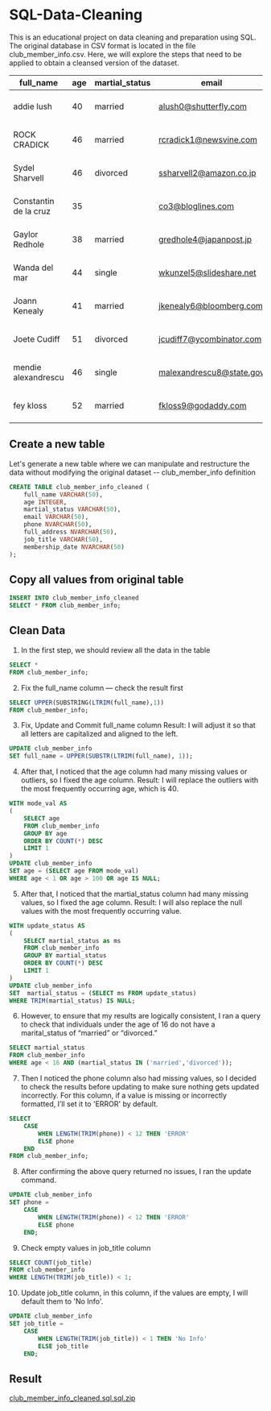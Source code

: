 # SQL-Data-Cleaning
This is an educational project on data cleaning and preparation using SQL. The original database in CSV format is located in the file club_member_info.csv. Here, we will explore the steps that need to be applied to obtain a cleansed version of the dataset.



|full_name|age|martial_status|email|phone|full_address|job_title|membership_date|
|---------|---|--------------|-----|-----|------------|---------|---------------|
|addie lush|40|married|alush0@shutterfly.com|254-389-8708|3226 Eastlawn Pass,Temple,Texas|Assistant Professor|7/31/2013|
|      ROCK CRADICK|46|married|rcradick1@newsvine.com|910-566-2007|4 Harbort Avenue,Fayetteville,North Carolina|Programmer III|5/27/2018|
|Sydel Sharvell|46|divorced|ssharvell2@amazon.co.jp|702-187-8715|4 School Place,Las Vegas,Nevada|Budget/Accounting Analyst I|10/6/2017|
|Constantin de la cruz|35||co3@bloglines.com|402-688-7162|6 Monument Crossing,Omaha,Nebraska|Desktop Support Technician|10/20/2015|
|  Gaylor Redhole|38|married|gredhole4@japanpost.jp|917-394-6001|88 Cherokee Pass,New York City,New York|Legal Assistant|5/29/2019|
|Wanda del mar       |44|single|wkunzel5@slideshare.net|937-467-6942|10864 Buhler Plaza,Hamilton,Ohio|Human Resources Assistant IV|3/24/2015|
|Joann Kenealy|41|married|jkenealy6@bloomberg.com|513-726-9885|733 Hagan Parkway,Cincinnati,Ohio|Accountant IV|4/17/2013|
|   Joete Cudiff|51|divorced|jcudiff7@ycombinator.com|616-617-0965|975 Dwight Plaza,Grand Rapids,Michigan|Research Nurse|11/16/2014|
|mendie alexandrescu|46|single|malexandrescu8@state.gov|504-918-4753|34 Delladonna Terrace,New Orleans,Louisiana|Systems Administrator III|3/12/1921|
| fey kloss|52|married|fkloss9@godaddy.com|808-177-0318|8976 Jackson Park,Honolulu,Hawaii|Chemical Engineer|11/5/2014|


## Create a new table

Let's generate a new table where we can manipulate and restructure the data without modifying the original dataset
-- club_member_info definition

```sql
CREATE TABLE club_member_info_cleaned (
	full_name VARCHAR(50),
	age INTEGER,
	martial_status VARCHAR(50),
	email VARCHAR(50),
	phone NVARCHAR(50),
	full_address NVARCHAR(50),
	job_title VARCHAR(50),
	membership_date NVARCHAR(50)
);
```

## Copy all values from original table

```sql
INSERT INTO club_member_info_cleaned
SELECT * FROM club_member_info;
```


## Clean Data
1. In the first step, we should review all the data in the table
```sql
SELECT * 
FROM club_member_info;
```

2. Fix the full_name column — check the result first
```sql
SELECT UPPER(SUBSTRING(LTRIM(full_name),1))
FROM club_member_info;
```

3. Fix, Update and Commit full_name column
Result: I will adjust it so that all letters are capitalized and aligned to the left.
```sql
UPDATE club_member_info
SET full_name = UPPER(SUBSTR(LTRIM(full_name), 1));
```

4. After that, I noticed that the age column had many missing values or outliers, so I fixed the age column.
Result: I will replace the outliers with the most frequently occurring age, which is 40.
```sql
WITH mode_val AS 
(
    SELECT age
    FROM club_member_info
    GROUP BY age
    ORDER BY COUNT(*) DESC
    LIMIT 1
)
UPDATE club_member_info
SET age = (SELECT age FROM mode_val)
WHERE age < 1 OR age > 100 OR age IS NULL;
```

5. After that, I noticed that the martial_status column had many missing values, so I fixed the age column.
Result: I will also replace the null values with the most frequently occurring value.
```sql
WITH update_status AS 
(
    SELECT martial_status as ms 
    FROM club_member_info
    GROUP BY martial_status
    ORDER BY COUNT(*) DESC
    LIMIT 1
)
UPDATE club_member_info
SET  martial_status = (SELECT ms FROM update_status)
WHERE TRIM(martial_status) IS NULL;
```
6. However, to ensure that my results are logically consistent, I ran a query to check that individuals under the age of 16 do not have a marital_status of “married” or “divorced.”
```sql
SELECT martial_status
FROM club_member_info
WHERE age < 16 AND (martial_status IN ('married','divorced'));
```

7. Then I noticed the phone column also had missing values, so I decided to check the results before updating to make sure nothing gets updated incorrectly. For this column, if a value is missing or incorrectly formatted, I’ll set it to 'ERROR' by default.
```sql
SELECT
	CASE 
		WHEN LENGTH(TRIM(phone)) < 12 THEN 'ERROR'
		ELSE phone
	END
FROM club_member_info;
```

8. After confirming the above query returned no issues, I ran the update command.
```sql
UPDATE club_member_info
SET phone = 
	CASE 
		WHEN LENGTH(TRIM(phone)) < 12 THEN 'ERROR'
		ELSE phone
	END;
```

9. Check empty values in job_title column
```sql
SELECT COUNT(job_title)
FROM club_member_info
WHERE LENGTH(TRIM(job_title)) < 1;
```

10. Update job_title column, in this column, if the values are empty, I will default them to 'No Info'.
```sql
UPDATE club_member_info
SET job_title =
	CASE
		WHEN LENGTH(TRIM(job_title)) < 1 THEN 'No Info'
		ELSE job_title
	END;
```
## Result
[club_member_info_cleaned.sql.sql.zip](https://github.com/user-attachments/files/21793098/club_member_info_cleaned.sql.sql.zip)



